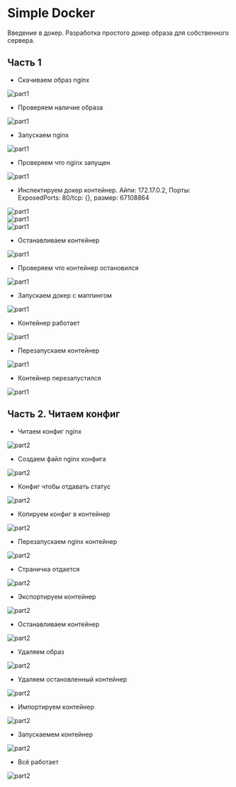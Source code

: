 # Simple Docker

Введение в докер. Разработка простого докер образа для собственного сервера.

## Часть 1

- Скачиваем образ nginx

![part1](part1/pull_nginx.png)

- Проверяем наличие образа

![part1](part1/check_nginx.png)

- Запускаем nginx

![part1](part1/run_nginx.png)

- Проверяем что nginx запущен

![part1](part1/check_run_nginx.png)

- Инспектируем докер контейнер. Айпи: 172.17.0.2, Порты: ExposedPorts: 80/tcp: {}, размер: 67108864

![part1](part1/inspect_nginx_1.png) \
![part1](part1/docker_inspect_2.png) \
![part1](part1/docker_inspect_3.png)

- Останавливаем контейнер

![part1](part1/stop_nginx.png)

- Проверяем что контейнер остановился

![part1](part1/check_stop_nginx.png)

- Запускаем докер с маппингом

![part1](part1/mapping_nginx.png)

- Контейнер работает

![part1](part1/mapping_proof_nginx.png)

- Перезапускаем контейнер

![part1](part1/mapping_restart.png)

- Контейнер перезапустился

![part1](part1/mapping_restarted.png)


## Часть 2. Читаем конфиг

- Читаем конфиг nginx

![part2](part2/reading_nginx_conf.png)

- Создаем файл nginx конфига

![part2](part2/create_nginx_conf.png)

- Конфиг чтобы отдавать статус

![part2](part2/nginx_conf.png)

- Копируем конфиг в контейнер

![part2](part2/copy_config.png)

- Перезапускаем nginx контейнер

![part2](part2/restart_nginx.png)

- Страничка отдается

![part2](part2/proof.png)

- Экспортируем контейнер

![part2](part2/export_container.png)

- Останавливаем контейнер

![part2](part2/stop_docker.png)

- Удаляем образ

![part2](part2/remove_nginx.png)

- Удаляем остановленный контейнер

![part2](part2/remove_container.png)

- Импортируем контейнер

![part2](part2/import_container.png)

- Запускаемем контейнер

![part2](part2/run_imported.png)

- Всё работает

![part2](part2/proof_imported.png)



